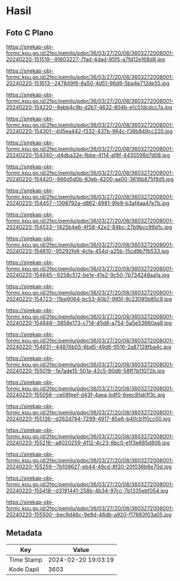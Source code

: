 # Hasil

## Foto C Plano

https://sirekap-obj-formc.kpu.go.id/2fec/pemilu/pdpr/36/03/27/20/08/3603272008001-20240220-151519--91603227-7fad-4dad-95f5-a7fd12e168d8.jpg

https://sirekap-obj-formc.kpu.go.id/2fec/pemilu/pdpr/36/03/27/20/08/3603272008001-20240220-151613--247849f6-8a50-4d51-96d9-5ba4e712de55.jpg

https://sirekap-obj-formc.kpu.go.id/2fec/pemilu/pdpr/36/03/27/20/08/3603272008001-20240220-154220--8ebb4c9b-d2b7-4632-804b-e1c51dcdcc7a.jpg

https://sirekap-obj-formc.kpu.go.id/2fec/pemilu/pdpr/36/03/27/20/08/3603272008001-20240220-154301--4d5ea442-f332-437b-964c-f36b849cc220.jpg

https://sirekap-obj-formc.kpu.go.id/2fec/pemilu/pdpr/36/03/27/20/08/3603272008001-20240220-154340--d4dba32e-fbbe-4114-af8f-4435598d7d08.jpg

https://sirekap-obj-formc.kpu.go.id/2fec/pemilu/pdpr/36/03/27/20/08/3603272008001-20240220-154420--666d5d0b-83eb-4200-aa00-3616b875f9d5.jpg

https://sirekap-obj-formc.kpu.go.id/2fec/pemilu/pdpr/36/03/27/20/08/3603272008001-20240220-154457--1398792a-d862-4981-9fe9-b3af4aa47e7b.jpg

https://sirekap-obj-formc.kpu.go.id/2fec/pemilu/pdpr/36/03/27/20/08/3603272008001-20240220-154533--1425b4e6-4f58-42e2-84bc-27b9bcc99d1c.jpg

https://sirekap-obj-formc.kpu.go.id/2fec/pemilu/pdpr/36/03/27/20/08/3603272008001-20240220-154610--95292fe6-4cfa-454d-a25b-15cd9b7fb533.jpg

https://sirekap-obj-formc.kpu.go.id/2fec/pemilu/pdpr/36/03/27/20/08/3603272008001-20240220-154645--9258c512-be1e-41e2-9c50-7b734248aa1a.jpg

https://sirekap-obj-formc.kpu.go.id/2fec/pemilu/pdpr/36/03/27/20/08/3603272008001-20240220-154723--11be9064-bc53-40b7-985f-9c23095b85c9.jpg

https://sirekap-obj-formc.kpu.go.id/2fec/pemilu/pdpr/36/03/27/20/08/3603272008001-20240220-154848--3858e173-c714-45d8-a754-5a5e53660aa9.jpg

https://sirekap-obj-formc.kpu.go.id/2fec/pemilu/pdpr/36/03/27/20/08/3603272008001-20240220-154931--44876b05-6bd5-49d6-9516-2a87128fba4c.jpg

https://sirekap-obj-formc.kpu.go.id/2fec/pemilu/pdpr/36/03/27/20/08/3603272008001-20240220-155019--1e7ade15-501a-42c5-90d6-58ff7b11072b.jpg

https://sirekap-obj-formc.kpu.go.id/2fec/pemilu/pdpr/36/03/27/20/08/3603272008001-20240220-155056--ce08feef-d43f-4aea-bdf0-6eec8fab1f3c.jpg

https://sirekap-obj-formc.kpu.go.id/2fec/pemilu/pdpr/36/03/27/20/08/3603272008001-20240220-155136--d262d794-7299-4917-85e6-b40cb1f0cc00.jpg

https://sirekap-obj-formc.kpu.go.id/2fec/pemilu/pdpr/36/03/27/20/08/3603272008001-20240220-155216--a8020259-4112-4c23-8bc0-e1f3e685d806.jpg

https://sirekap-obj-formc.kpu.go.id/2fec/pemilu/pdpr/36/03/27/20/08/3603272008001-20240220-155259--7b109627-eb44-49cd-8f20-20f036b8e70d.jpg

https://sirekap-obj-formc.kpu.go.id/2fec/pemilu/pdpr/36/03/27/20/08/3603272008001-20240220-155418--d3191441-258b-4b34-97cc-7b1335ebf054.jpg

https://sirekap-obj-formc.kpu.go.id/2fec/pemilu/pdpr/36/03/27/20/08/3603272008001-20240220-155500--bec9d46c-9e9d-46db-a920-f17683f03a05.jpg


## Metadata

| Key        | Value               |
| ---------- | ------------------- |
| Time Stamp | 2024-02-20 19:03:19 |
| Kode Dapil | 3603                |



